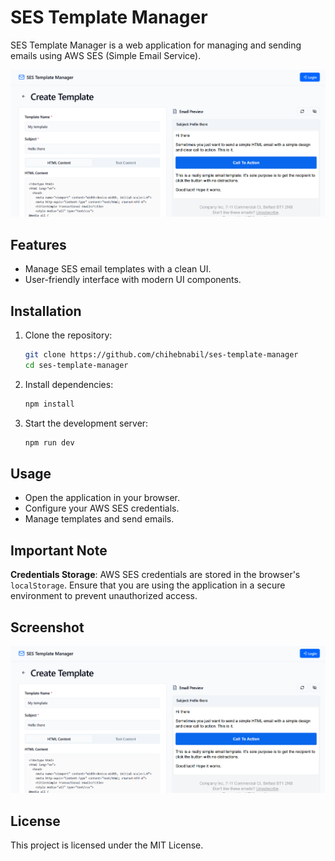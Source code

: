 # SES Template Manager

SES Template Manager is a web application for managing and sending emails using AWS SES (Simple Email Service).

![Features Preview](./screenshot.PNG)

## Features

- Manage SES email templates with a clean UI.
- User-friendly interface with modern UI components.

## Installation

1. Clone the repository:
   ```bash
   git clone https://github.com/chihebnabil/ses-template-manager
   cd ses-template-manager


2. Install dependencies:
   ```bash
   npm install
   ```

3. Start the development server:
   ```bash
   npm run dev
   ```

## Usage

- Open the application in your browser.
- Configure your AWS SES credentials.
- Manage templates and send emails.

## Important Note

**Credentials Storage**: AWS SES credentials are stored in the browser's `localStorage`. Ensure that you are using the application in a secure environment to prevent unauthorized access.

## Screenshot

![Application Screenshot](./screenshot.png)

## License

This project is licensed under the MIT License.
